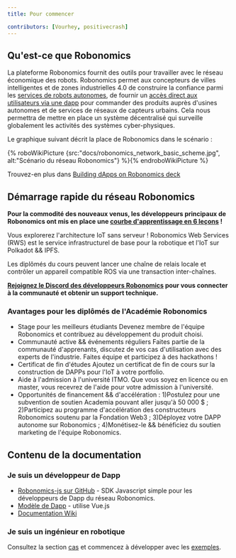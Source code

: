 ```yaml
---
title: Pour commencer

contributors: [Vourhey, positivecrash]
---
```


## Qu'est-ce que Robonomics

La plateforme Robonomics fournit des outils pour travailler avec le réseau économique des robots. Robonomics permet aux concepteurs de villes intelligentes et de zones industrielles 4.0 de construire la confiance parmi les [services de robots autonomes](/docs/glossary#cyber-physical-system), de fournir un [accès direct aux utilisateurs via une dapp](/docs/glossary#dapp) pour commander des produits auprès d'usines autonomes et de services de réseaux de capteurs urbains. Cela nous permettra de mettre en place un système décentralisé qui surveille globalement les activités des systèmes cyber-physiques.

Le graphique suivant décrit la place de Robonomics dans le scénario :

{% roboWikiPicture {src:"docs/robonomics_network_basic_scheme.jpg", alt:"Scénario du réseau Robonomics"} %}{% endroboWikiPicture %}

Trouvez-en plus dans [Building dApps on Robonomics deck](https://gateway.pinata.cloud/ipfs/QmNNdLG3vuTsJtZtNByWaDTKRYPcBZSZcsJ1FY6rTYCixQ/Robonomics_keypoint_March_2021.pdf)

## Démarrage rapide du réseau Robonomics
**Pour la commodité des nouveaux venus, les développeurs principaux de Robonomics ont mis en place une [courbe d'apprentissage en 6 leçons](/docs/wschool2021-intro/) !**

Vous explorerez l'architecture IoT sans serveur ! Robonomics Web Services (RWS) est le service infrastructurel de base pour la robotique et l'IoT sur Polkadot && IPFS.

Les diplômés du cours peuvent lancer une chaîne de relais locale et contrôler un appareil compatible ROS via une transaction inter-chaînes.

**[Rejoignez le Discord des développeurs Robonomics](https://discord.gg/jTxqGeF5Qy) pour vous connecter à la communauté et obtenir un support technique.**

### Avantages pour les diplômés de l'Académie Robonomics
- Stage pour les meilleurs étudiants   Devenez membre de l'équipe Robonomics et contribuez au développement du produit choisi.
- Communauté active && événements réguliers   Faites partie de la communauté d'apprenants, discutez de vos cas d'utilisation avec des experts de l'industrie. Faites équipe et participez à des hackathons !
- Certificat de fin d'études   Ajoutez un certificat de fin de cours sur la construction de DAPPs pour l'IoT à votre portfolio.
- Aide à l'admission à l'université ITMO. Que vous soyez en licence ou en master, vous recevrez de l'aide pour votre admission à l'université.
- Opportunités de financement && d'accélération : 1)Postulez pour une subvention de soutien Academia pouvant aller jusqu'à 50 000 $ ; 2)Participez au programme d'accélération des constructeurs Robonomics soutenu par la Fondation Web3 ; 3)Déployez votre DAPP autonome sur Robonomics ; 4)Monétisez-le && bénéficiez du soutien marketing de l'équipe Robonomics.


## Contenu de la documentation

### Je suis un développeur de Dapp

- [Robonomics-js sur GitHub](https://github.com/airalab/robonomics-js) - SDK Javascript simple pour les développeurs de Dapp du réseau Robonomics.
- [Modèle de Dapp](https://github.com/airalab/vue-dapp-robonomics-template) - utilise Vue.js
- [Documentation Wiki](/docs/robonomics-js/)

### Je suis un ingénieur en robotique

Consultez la section [cas](/docs/iot-sensors-connectivity/) et commencez à développer avec les [exemples](/docs/agent-development-examples).